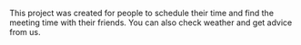 This project was created for people to schedule their time and find the meeting time with their friends. You can also check weather and get advice from us.
